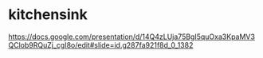 # kitchensink


https://docs.google.com/presentation/d/14Q4zLUja75BgI5quOxa3KpaMV3QClob9RQuZj_cgI8o/edit#slide=id.g287fa921f8d_0_1382